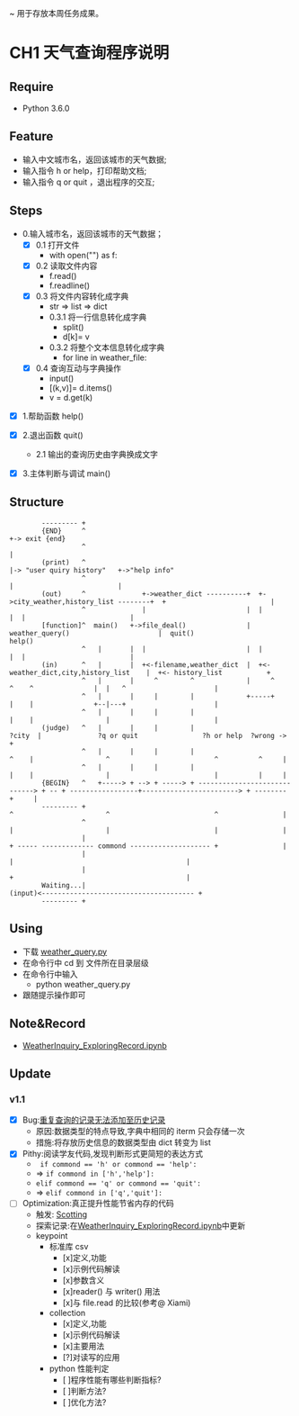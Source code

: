 ~ 用于存放本周任务成果。

# CH1 天气查询程序说明

## Require

- Python 3.6.0

## Feature

- 输入中文城市名，返回该城市的天气数据;
- 输入指令 h or help，打印帮助文档;
- 输入指令 q or quit ，退出程序的交互;

## Steps

- 0.输入城市名，返回该城市的天气数据；
    - [x] 0.1 打开文件
        - with open("<filename>") as f:
    - [x] 0.2 读取文件内容
        - f.read()
        - f.readline()
    - [x] 0.3 将文件内容转化成字典
        - str => list => dict
        - 0.3.1 将一行信息转化成字典
            - split()
            - d[k]= v
        - 0.3.2 将整个文本信息转化成字典
            - for line in weather_file:
    - [x] 0.4 查询互动与字典操作
        - input()
        - [(k,v)]= d.items()
        - v = d.get(k)
- [x] 1.帮助函数 help()
- [x] 2.退出函数 quit()
    - 2.1 输出的查询历史由字典换成文字
- [x] 3.主体判断与调试 main()


## Structure


            --------- +
            {END}     ^                                                                                   +-> exit {end}
                      ^                                                                                   |
            (print)   ^                                                                                   |-> "user quiry history"   +->"help info"
                      ^                                                                                   |                          |
            (out)     ^              +->weather_dict ----------+  +->city_weather,history_list --------+  +                          |
                      ^              |                         |  |                                    |  |                          |
            [function]^  main()   +->file_deal()               |  weather_query()                      |  quit()                     help()
                      ^   |       |  |                         |  |                                    |  |                          |
            (in)      ^   |       |  +<-filename,weather_dict  |  +<-weather_dict,city,history_list    |  +<- history_list           +
                      ^   |       |     ^        ^             |     ^            ^    ^               |  |   ^                      |
                      ^   |       |     |        |             +-----+            |    |               +--|---+                      |
                      ^   |       |     |        |                                |    |                  |                          |
            (judge)   ^   |       |     |        |                              ?city  |              ?q or quit                ?h or help  ?wrong -> +
                      ^   |       |     |        |                                ^    |                  ^                          ^          ^     |
                      ^   |       |     |        |                                |    |                  |                          |          |     |
            {BEGIN}   ^   +-----> + --> + -----> + -----------------------------> + -- + -----------------+------------------------> + -------- +     |
            --------- +                                                           ^                       ^                          ^                |
                      ^                                                           |                       |                          |                |
                      |                                                           + ----- ------------- commond -------------------- +                |
                      |                                                                                   |                                           |
                      |                                                                                   +                                           |
            Waiting...|                                                                                (input)<-------------------------------------- +
            --------- +


## Using

- 下载 [weather_query.py](https://github.com/NBR-hugh/Py101-004/blob/master/Chap1/project/weather_query.py)
- 在命令行中 cd 到 文件所在目录层级
- 在命令行中输入
   - python weather_query.py
- 跟随提示操作即可

## Note&Record

- [WeatherInquiry_ExploringRecord.ipynb](https://github.com/NBR-hugh/Py101-004/blob/master/Chap1/note/CH1_WeatherInquiry_ExploringRecord.ipynb)

## Update

### v1.1

- [x] Bug:[重复查询的记录无法添加至历史记录](https://github.com/NBR-hugh/Py101-004/commit/ed73eb2a46d0066b7fb8fbea4058856d269f12c9##commitcomment-23712721)
    - 原因:数据类型的特点导致,字典中相同的 iterm 只会存储一次
    - 措施:将存放历史信息的数据类型由 dict 转变为 list
- [x] Pithy:阅读学友代码,发现判断形式更简短的表达方式
    - ` if commond == 'h' or commond == 'help':`
    - => `if commond in ['h','help']:`
    - `elif commond == 'q' or commond == 'quit':`
    - => `elif commond in ['q','quit']:`
- [ ] Optimization:真正提升性能节省内存的代码
    - 触发: [Scotting](https://github.com/AIHackers/Py101-004/issues/42#issuecomment-322388219)
    - 探索记录:在[WeatherInquiry_ExploringRecord.ipynb](https://github.com/NBR-hugh/Py101-004/blob/master/Chap1/note/CH1_WeatherInquiry_ExploringRecord.ipynb)中更新
    - keypoint
       - 标准库 csv
            - [x]定义,功能
            - [x]示例代码解读
            - [x]参数含义
            - [x]reader() 与 writer() 用法
            - [x]与 file.read 的比较(参考@ Xiami)
        - collection
            - [x]定义,功能
            - [x]示例代码解读
            - [x]主要用法
            - [?]对读写的应用
        - python 性能判定
            - [ ]程序性能有哪些判断指标?
            - [ ]判断方法?
            - [ ]优化方法?
